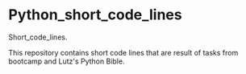 # Python_short_code_lines
Short_code_lines.

This repository contains short code lines that are result of tasks from bootcamp and Lutz's Python Bible.
